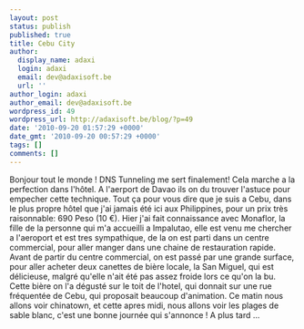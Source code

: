 ```yaml
---
layout: post
status: publish
published: true
title: Cebu City
author:
  display_name: adaxi
  login: adaxi
  email: dev@adaxisoft.be
  url: ''
author_login: adaxi
author_email: dev@adaxisoft.be
wordpress_id: 49
wordpress_url: http://adaxisoft.be/blog/?p=49
date: '2010-09-20 01:57:29 +0000'
date_gmt: '2010-09-20 00:57:29 +0000'
tags: []
comments: []
---
```

Bonjour tout le monde !
DNS Tunneling me sert finalement! Cela marche a la perfection dans l'hôtel. A l'aerport de Davao ils on du trouver l'astuce pour empecher cette technique.
Tout ça pour vous dire que je suis a Cebu, dans le plus propre hôtel que j'ai jamais été ici aux Philippines, pour un prix très raisonnable: 690 Peso (10 €).
Hier j'ai fait connaissance avec Monaflor, la fille de la personne qui m'a accueilli a Impalutao, elle est venu me chercher a l'aeroport et est tres sympathique, de la on est parti dans un centre commercial, pour aller manger dans une chaine de restauration rapide. Avant de partir du centre commercial, on est passé par une grande surface, pour aller acheter deux canettes de bière locale, la San Miguel, qui est délicieuse, malgré qu'elle n'ait été pas assez froide lors ce qu'on la bu.
Cette bière on l'a dégusté sur le toit de l'hotel, qui donnait sur une rue fréquentée de Cebu, qui proposait beaucoup d'animation.
Ce matin nous allons voir chinatown, et cette apres midi, nous allons voir les plages de sable blanc, c'est une bonne journée qui s'annonce !
A plus tard ...
